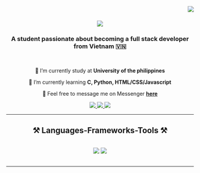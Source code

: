 <img align="right" src="https://visitor-badge.laobi.icu/badge?page_id=salesp07.salesp07" />

<h1 align="center">
    <img src="https://readme-typing-svg.herokuapp.com?font=Fira+Code&size=35&duration=4000&pause=800&color=000000&center=true&vCenter=true&width=500&height=70&lines=Hi+There!+%F0%9F%91%8B;I'm+An+Nhut+Le!;Xin+Ch%C3%A0o!+%F0%9F%91%8B+;T%C3%B4i+l%C3%A0+An+Nhut+Le!;Kumusta!+%F0%9F%91%8B;Ako+si+An+Nhut+Le!;" />
</h1>

<h3 align="center">A student passionate about becoming a full stack developer from Vietnam 🇻🇳</h3>

<br/>

<div align="center">
 
 🔭 I’m currently study at **University of the philippines**
 
 🌱 I’m currently learning **C, Python, HTML/CSS/Javascript**

💬 Feel free to message me on Messenger **[here](https://www.facebook.com/annhat.le.969?mibextid=JRoKGi)**

 </div>
 
<div align="center"> 
  <a href="mailto:crisnhatle79@gmail.com">
    <img src="https://img.shields.io/badge/Gmail-333333?style=for-the-badge&logo=gmail&logoColor=red" />
  </a>
  <a href="https://www.linkedin.com/in/an-nhut-le-76437b326/" target="_blank">
    <img src="https://img.shields.io/badge/LinkedIn-0077B5?style=for-the-badge&logo=linkedin&logoColor=white" target="_blank" />
  </a>
  <a href="https://portfolio-anle.netlify.app/" target="_blank">
     <img src="https://img.shields.io/badge/Portfolio-FF5722?style=for-the-badge&logo=todoist&logoColor=white" target="_blank" /> <!-- sqlite, safari, google-chrome are other good icon options -->
  </a>
</div>

 <hr/>
 
<h2 align="center">⚒️ Languages-Frameworks-Tools ⚒️</h2>
<br/>
<div align="center">
    <img src="https://skillicons.dev/icons?i=react,bootstrap,mui,html,css,vscode,github,figma,tailwind,git,r" />
    <img src="https://skillicons.dev/icons?i=nodejs,python,javascript,typescrip" /><br>
</div>

<br/>
<hr/>
